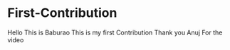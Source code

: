 # First-Contribution
Hello This is Baburao
This is my first Contribution
Thank you Anuj For the video
